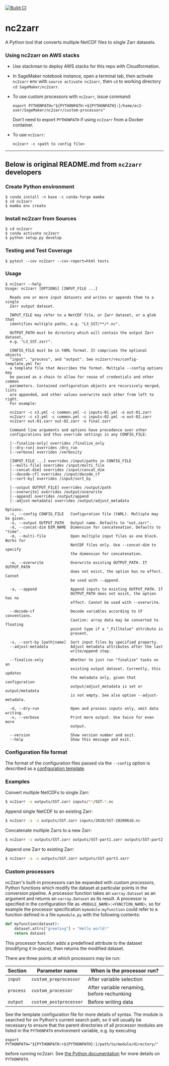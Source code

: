 [![Build CI](https://github.com/vietnguyengit/nc2zarr/actions/workflows/docker_image_build_and_publish.yaml/badge.svg)](https://github.com/vietnguyengit/nc2zarr/actions/workflows/docker_image_build_and_publish.yaml)

# nc2zarr

A Python tool that converts multiple NetCDF files to single Zarr datasets.

### Using nc2zarr on AWS stacks

* Use stackman to deploy AWS stacks for this repo with Cloudformation.

* In SageMaker notebook instance, open a terminal tab, then activate `nc2zarr` env with `source activate nc2zarr`, then `cd` to working directory `cd SageMaker/nc2zarr`.

* To use custom processors with `nc2zarr`, issue command:

    `export PYTHONPATH="${PYTHONPATH:+${PYTHONPATH}:}/home/ec2-user/SageMaker/nc2zarr/custom-processors"`
    
    Don't need to export `PYTHONPATH` if using `nc2zarr` from a Docker container.

* To use `nc2zarr`:

    `nc2zarr -c <path to config file>`

----------

## Below is original README.md from `nc2zarr` developers

### Create Python environment

    $ conda install -n base -c conda-forge mamba
    $ cd nc2zarr
    $ mamba env create

### Install nc2zarr from Sources

    $ cd nc2zarr
    $ conda activate nc2zarr
    $ python setup.py develop

### Testing and Test Coverage

    $ pytest --cov nc2zarr --cov-report=html tests   

### Usage

```
$ nc2zarr --help
Usage: nc2zarr [OPTIONS] [INPUT_FILE ...]

  Reads one or more input datasets and writes or appends them to a single
  Zarr output dataset.

  INPUT_FILE may refer to a NetCDF file, or Zarr dataset, or a glob that
  identifies multiple paths, e.g. "L3_SST/**/*.nc".

  OUTPUT_PATH must be directory which will contain the output Zarr dataset,
  e.g. "L3_SST.zarr".

  CONFIG_FILE must be in YAML format. It comprises the optional objects
  "input", "process", and "output". See nc2zarr/res/config-template.yml for
  a template file that describes the format. Multiple --config options may
  be passed as a chain to allow for reuse of credentials and other common
  parameters. Contained configuration objects are recursively merged, lists
  are appended, and other values overwrite each other from left to right.
  For example:

  nc2zarr -c s3.yml -c common.yml -c inputs-01.yml -o out-01.zarr
  nc2zarr -c s3.yml -c common.yml -c inputs-02.yml -o out-02.zarr
  nc2zarr out-01.zarr out-02.zarr -o final.zarr

  Command line arguments and options have precedence over other
  configurations and thus override settings in any CONFIG_FILE:

  [--finalize-only] overrides /finalize_only
  [--dry-run] overrides /dry_run
  [--verbose] overrides /verbosity

  [INPUT_FILE ...] overrides /input/paths in CONFIG_FILE
  [--multi-file] overrides /input/multi_file
  [--concat-dim] overrides /input/concat_dim
  [--decode-cf] overrides /input/decode_cf
  [--sort-by] overrides /input/sort_by

  [--output OUTPUT_FILE] overrides /output/path
  [--overwrite] overrides /output/overwrite
  [--append] overrides /output/append
  [--adjust-metadata] overrides /output/adjust_metadata

Options:
  -c, --config CONFIG_FILE   Configuration file (YAML). Multiple may be given.
  -o, --output OUTPUT_PATH   Output name. Defaults to "out.zarr".
  -d, --concat-dim DIM_NAME  Dimension for concatenation. Defaults to "time".
  -m, --multi-file           Open multiple input files as one block. Works for
                             NetCDF files only. Use --concat-dim to specify
                             the dimension for concatenation.

  -w, --overwrite            Overwrite existing OUTPUT_PATH. If OUTPUT_PATH
                             does not exist, the option has no effect. Cannot
                             be used with --append.

  -a, --append               Append inputs to existing OUTPUT_PATH. If
                             OUTPUT_PATH does not exist, the option has no
                             effect. Cannot be used with --overwrite.

  --decode-cf                Decode variables according to CF conventions.
                             Caution: array data may be converted to floating
                             point type if a "_FillValue" attribute is
                             present.

  -s, --sort-by [path|name]  Sort input files by specified property.
  --adjust-metadata          Adjust metadata attributes after the last
                             write/append step.

  --finalize-only            Whether to just run "finalize" tasks on an
                             existing output dataset. Currently, this updates
                             the metadata only, given that configuration
                             output/adjust_metadata is set or output/metadata
                             is not empty. See also option --adjust-metadata.

  -d, --dry-run              Open and process inputs only, omit data writing.
  -v, --verbose              Print more output. Use twice for even more
                             output.

  --version                  Show version number and exit.
  --help                     Show this message and exit.
```

### Configuration file format

The format of the configuration files passed via the `--config` option is described
as a [configuration template](https://github.com/bcdev/nc2zarr/blob/main/nc2zarr/res/config-template.yml).

### Examples

Convert multiple NetCDFs to single Zarr:

```bash
$ nc2zarr -o outputs/SST.zarr inputs/**/SST-*.nc
```

Append single NetCDF to an existing Zarr:

```bash
$ nc2zarr -a -o outputs/SST.zarr inputs/2020/SST-20200610.nc
```

Concatenate multiple Zarrs to a new Zarr:

```bash
$ nc2zarr -o outputs/SST.zarr outputs/SST-part1.zarr outputs/SST-part2.zarr
```

Append one Zarr to existing Zarr:

```bash
$ nc2zarr -a -o outputs/SST.zarr outputs/SST-part3.zarr
```

### Custom processors

nc2zarr's built-in processors can be expanded with _custom processors_, Python
functions which modify the dataset at particular points in the conversion
pipeline. A processor function takes an `xarray.Dataset` as an argument and
returns an `xarray.Dataset` as its result. A processor is specified in the
configuration file as `<MODULE_NAME>:<FUNCTION_NAME>`, so for example the
processor specification `mymodule:myfunction` could refer to a function
defined in a file `mymodule.py` with the following contents:

```python
def myfunction(dataset):
    dataset.attrs["greeting"] = "Hello world!"
    return dataset
```

This processor function adds a predefined attribute to the dataset (modifying
it in-place), then returns the modified dataset.

There are three points at which processors may be run:

| Section | Parameter name | When is the processor run? |
| -- | -- | -- |
| `input`   | `custom_preprocessor`  | After variable selection |
| `process` | `custom_processor` | After variable renaming, before rechunking |
| `output`  | `custom_postprocessor` | Before writing data |

See the template configuration file for more details of syntax. The module is
searched for on Python's current search path, so it will usually be necessary
to ensure that the parent directories of all processor modules are listed in
the `PYTHONPATH` environment variable, e.g. by executing

```shell
export PYTHONPATH="${PYTHONPATH:+${PYTHONPATH}:}/path/to/module/directory/"
```

before running nc2zarr. See
[the Python documentation](https://docs.python.org/3/using/cmdline.html#envvar-PYTHONPATH)
for more details on `PYTHONPATH`.

